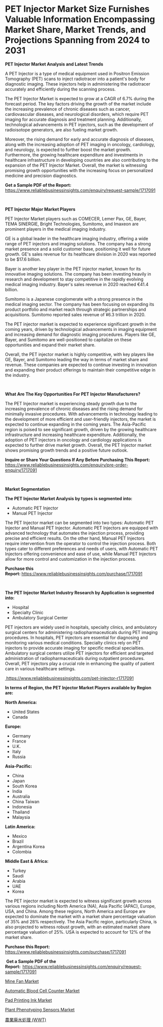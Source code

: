 <p><h1>PET Injector Market Size Furnishes Valuable Information Encompassing Market Share, Market Trends, and Projections Spanning from 2024 to 2031</h1></p><p><strong>PET Injector Market Analysis and Latest Trends</strong></p>
<p><p>A PET Injector is a type of medical equipment used in Positron Emission Tomography (PET) scans to inject radiotracer into a patient's body for diagnostic imaging. These injectors help in administering the radiotracer accurately and efficiently during the scanning process.</p><p>The PET Injector Market is expected to grow at a CAGR of 6.7% during the forecast period. The key factors driving the growth of the market include the increasing prevalence of chronic diseases such as cancer, cardiovascular diseases, and neurological disorders, which require PET imaging for accurate diagnosis and treatment planning. Additionally, technological advancements in PET injectors, such as the development of radioisotope generators, are also fueling market growth.</p><p>Moreover, the rising demand for early and accurate diagnosis of diseases, along with the increasing adoption of PET imaging in oncology, cardiology, and neurology, is expected to further boost the market growth. Furthermore, the growing healthcare expenditure and investments in healthcare infrastructure in developing countries are also contributing to the expansion of the PET Injector Market. Overall, the market is witnessing promising growth opportunities with the increasing focus on personalized medicine and precision diagnostics.</p></p>
<p><strong>Get a Sample PDF of the Report:&nbsp;</strong> <a href="https://www.reliablebusinessinsights.com/enquiry/request-sample/1717091">https://www.reliablebusinessinsights.com/enquiry/request-sample/1717091</a></p>
<p>&nbsp;</p>
<p><strong>PET Injector Major Market Players</strong></p>
<p><p>PET Injector Market players such as COMECER, Lemer Pax, GE, Bayer, TEMA SINERGIE, Bright Technologies, Sumitomo, and Imaxeon are prominent players in the medical imaging industry. </p><p>GE is a global leader in the healthcare imaging industry, offering a wide range of PET injectors and imaging solutions. The company has a strong market presence and a solid customer base, positioning it well for future growth. GE's sales revenue for its healthcare division in 2020 was reported to be $17.6 billion.</p><p>Bayer is another key player in the PET injector market, known for its innovative imaging solutions. The company has been investing heavily in research and development to stay competitive in the rapidly evolving medical imaging industry. Bayer's sales revenue in 2020 reached €41.4 billion.</p><p>Sumitomo is a Japanese conglomerate with a strong presence in the medical imaging sector. The company has been focusing on expanding its product portfolio and market reach through strategic partnerships and acquisitions. Sumitomo reported sales revenue of ¥6.3 trillion in 2020.</p><p>The PET injector market is expected to experience significant growth in the coming years, driven by technological advancements in imaging equipment and increasing demand for diagnostic imaging procedures. Players like GE, Bayer, and Sumitomo are well-positioned to capitalize on these opportunities and expand their market share.</p><p>Overall, the PET injector market is highly competitive, with key players like GE, Bayer, and Sumitomo leading the way in terms of market share and revenue. These companies are expected to continue investing in innovation and expanding their product offerings to maintain their competitive edge in the industry.</p></p>
<p>&nbsp;</p>
<p><strong>What Are The Key Opportunities For PET Injector Manufacturers?</strong></p>
<p><p>The PET Injector market is experiencing steady growth due to the increasing prevalence of chronic diseases and the rising demand for minimally invasive procedures. With advancements in technology leading to the development of more efficient and user-friendly injectors, the market is expected to continue expanding in the coming years. The Asia-Pacific region is poised to see significant growth, driven by the growing healthcare infrastructure and increasing healthcare expenditure. Additionally, the adoption of PET injectors in oncology and cardiology applications is expected to further drive market growth. Overall, the PET Injector market shows promising growth trends and a positive future outlook.</p></p>
<p><strong>Inquire or Share Your Questions If Any Before Purchasing This Report:</strong> <a href="https://www.reliablebusinessinsights.com/enquiry/pre-order-enquiry/1717091">https://www.reliablebusinessinsights.com/enquiry/pre-order-enquiry/1717091</a></p>
<p>&nbsp;</p>
<p><strong>Market Segmentation</strong></p>
<p><strong>The PET Injector Market Analysis by types is segmented into:</strong></p>
<p><ul><li>Automatic PET Injector</li><li>Manual PET Injector</li></ul></p>
<p><p>The PET Injector market can be segmented into two types: Automatic PET Injector and Manual PET Injector. Automatic PET Injectors are equipped with advanced technology that automates the injection process, providing precise and efficient results. On the other hand, Manual PET Injectors require intervention from the operator to control the injection process. Both types cater to different preferences and needs of users, with Automatic PET Injectors offering convenience and ease of use, while Manual PET Injectors allow for more control and customization in the injection process.</p></p>
<p><strong>Purchase this Report:&nbsp;</strong><a href="https://www.reliablebusinessinsights.com/purchase/1717091">https://www.reliablebusinessinsights.com/purchase/1717091</a></p>
<p>&nbsp;</p>
<p><strong>The PET Injector Market Industry Research by Application is segmented into:</strong></p>
<p><ul><li>Hospital</li><li>Specialty Clinic</li><li>Ambulatory Surgical Center</li></ul></p>
<p><p>PET injectors are widely used in hospitals, specialty clinics, and ambulatory surgical centers for administering radiopharmaceuticals during PET imaging procedures. In hospitals, PET injectors are essential for diagnosing and monitoring various medical conditions. Specialty clinics rely on PET injectors to provide accurate imaging for specific medical specialties. Ambulatory surgical centers utilize PET injectors for efficient and targeted administration of radiopharmaceuticals during outpatient procedures. Overall, PET injectors play a crucial role in enhancing the quality of patient care in various healthcare settings.</p></p>
<p><a href="https://www.reliablebusinessinsights.com/pet-injector-r1717091">&nbsp;https://www.reliablebusinessinsights.com/pet-injector-r1717091</a></p>
<p><strong>In terms of Region, the PET Injector Market Players available by Region are:</strong></p>
<p>
    <p> <strong> North America: </strong>
        <ul>
            <li>United States</li>
            <li>Canada</li>
        </ul>
        </p> 
    <p> <strong> Europe: </strong>
        <ul>
            <li>Germany</li>
            <li>France</li>
            <li>U.K.</li>
            <li>Italy</li>
            <li>Russia</li>
        </ul>
        </p> 
    <p> <strong> Asia-Pacific: </strong>
        <ul>
            <li>China</li>
            <li>Japan</li>
            <li>South Korea</li>
            <li>India</li>
            <li>Australia</li>
            <li>China Taiwan</li>
            <li>Indonesia</li>
            <li>Thailand</li>
            <li>Malaysia</li>
        </ul>
        </p> 
    <p> <strong> Latin America: </strong>
        <ul>
            <li>Mexico</li>
            <li>Brazil</li>
            <li>Argentina Korea</li>
            <li>Colombia</li>
        </ul>
        </p> 
    <p> <strong> Middle East & Africa: </strong>
        <ul>
            <li>Turkey</li>
            <li>Saudi</li>
            <li>Arabia</li>
            <li>UAE</li>
            <li>Korea</li>
        </ul>
    </p>
    </p>
<p><p>The PET injector market is expected to witness significant growth across various regions including North America (NA), Asia Pacific (APAC), Europe, USA, and China. Among these regions, North America and Europe are expected to dominate the market with a market share percentage valuation of 35% and 28% respectively. The Asia Pacific region, particularly China, is also projected to witness robust growth, with an estimated market share percentage valuation of 25%. USA is expected to account for 12% of the market share.</p></p>
<p><strong>Purchase this Report: </strong><a href="https://www.reliablebusinessinsights.com/purchase/1717091">https://www.reliablebusinessinsights.com/purchase/1717091</a></p>
<p>&nbsp;<strong>Get a Sample PDF of the Report:&nbsp;&nbsp;</strong><a href="https://www.reliablebusinessinsights.com/enquiry/request-sample/1717091">https://www.reliablebusinessinsights.com/enquiry/request-sample/1717091</a></p>
<p><strong></strong></p>
<p><p><a href="https://www.linkedin.com/pulse/mine-fan-market-competitive-analysis-trends-forecast-2031-z2hec?trackingId=pZxIA8jv%2F6pSPMFOKEo12A%3D%3D">Mine Fan Market</a></p><p><a href="https://github.com/IzaiahBartell/Market-Research-Report-List-1/blob/main/automatic-blood-cell-counter-market.md">Automatic Blood Cell Counter Market</a></p><p><a href="https://github.com/Valeridd446677/Market-Research-Report-List-1/blob/main/pad-printing-ink-market.md">Pad Printing Ink Market</a></p><p><a href="https://issuu.com/reportprime-2/docs/plant-phenotyping-sensors-market-size-2030.pptx">Plant Phenotyping Sensors Market</a></p><p><a href="https://github.com/dadanedu33/Market-Research-Report-List-1/blob/main/5500123107485.md">農業廃水処理 (WWT)</a></p></p>